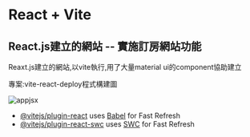 # React + Vite
## React.js建立的網站 -- 實施訂房網站功能
Reaxt.js建立的網站,以vite執行,用了大量material ui的component協助建立

專案:vite-react-deploy程式構建圖

![appjsx](https://github.com/Kk0627-1/vite-react-deploy/assets/55129180/eb7426a7-e963-40e5-a3f3-306104352c6e)





- [@vitejs/plugin-react](https://github.com/vitejs/vite-plugin-react/blob/main/packages/plugin-react/README.md) uses [Babel](https://babeljs.io/) for Fast Refresh
- [@vitejs/plugin-react-swc](https://github.com/vitejs/vite-plugin-react-swc) uses [SWC](https://swc.rs/) for Fast Refresh
